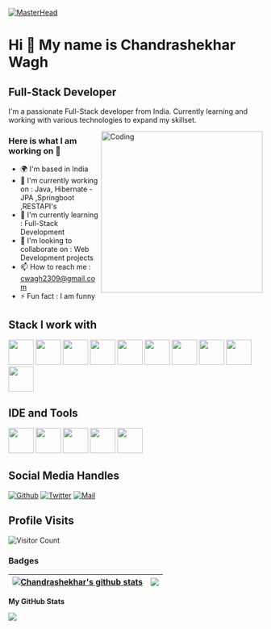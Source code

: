 [![MasterHead](https://user-images.githubusercontent.com/90236635/232446433-d5540fa2-fe28-4bb8-b929-cdb51fe61336.gif)](https://Chandrashekharwagh.io)

Hi 👋 My name is Chandrashekhar Wagh
====================================

Full-Stack Developer
--------------------

I'm a passionate Full-Stack developer from India. Currently learning and working with various technologies to expand my skillset.

<img align="right" alt="Coding" width="320" src="https://camo.githubusercontent.com/2366b34bb903c09617990fb5fff4622f3e941349e846ddb7e73df872a9d21233/68747470733a2f2f63646e2e6472696262626c652e636f6d2f75736572732f3733303730332f73637265656e73686f74732f363538313234332f6176656e746f2e676966">


### Here is what I am working on 👋
- 🌍 I'm based in India
- 🔭 I'm currently working on : Java, Hibernate - JPA ,Springboot ,RESTAPI's
- 🌱 I'm currently learning : Full-Stack Development
- 👯 I'm looking to collaborate on : Web Development projects
- 📫 How to reach me : cwagh2309@gmail.com
- ⚡ Fun fact : I am funny

## Stack I work with
<code><img height="50" src="https://cdn.jsdelivr.net/gh/devicons/devicon/icons/java/java-original.svg"></code>
<code><img height="50" src="https://cdn.jsdelivr.net/gh/devicons/devicon/icons/spring/spring-original.svg"></code>
<code><img height="50" src="https://cdn.jsdelivr.net/gh/devicons/devicon/icons/hibernate/hibernate-original.svg"></code>
<code><img height="50" src="https://cdn.jsdelivr.net/gh/devicons/devicon/icons/mongodb/mongodb-original.svg"></code>
<code><img height="50" src="https://cdn.jsdelivr.net/gh/devicons/devicon/icons/mysql/mysql-original.svg"></code>
<code><img height="50" src="https://cdn.jsdelivr.net/gh/devicons/devicon/icons/postgresql/postgresql-original.svg"></code>
<code><img height="50" src="https://cdn.jsdelivr.net/gh/devicons/devicon/icons/react/react-original.svg"></code>
<code><img height="50" src="https://cdn.jsdelivr.net/gh/devicons/devicon/icons/html5/html5-original.svg"></code>
<code><img height="50" src="https://cdn.jsdelivr.net/gh/devicons/devicon/icons/css3/css3-original.svg"></code>
<code><img height="50" src="https://cdn.jsdelivr.net/gh/devicons/devicon/icons/javascript/javascript-original.svg"></code>

## IDE and Tools
<code><img height="50" src="https://cdn.jsdelivr.net/gh/devicons/devicon/icons/vscode/vscode-original.svg"></code>
<code><img height="50" src="https://cdn.jsdelivr.net/gh/devicons/devicon/icons/intellij/intellij-original.svg"></code>
<code><img height="50" src="https://cdn.jsdelivr.net/gh/devicons/devicon/icons/eclipse/eclipse-original.svg"></code>
<code><img height="50" src="https://cdn.jsdelivr.net/gh/devicons/devicon/icons/git/git-original.svg"></code>
<code><img height="50" src="https://cdn.jsdelivr.net/gh/devicons/devicon/icons/github/github-original.svg"></code>

## Social Media Handles
[![Github](https://img.shields.io/github/followers/chandrashekharwagh?label=Follow&style=social)](https://github.com/chandrashekharwagh)
[![Twitter](https://img.shields.io/twitter/follow/ChanduWagh23?style=social)](https://twitter.com/ChanduWagh23)
[![Mail](https://img.shields.io/badge/-cwagh2309@gmail.com-gray?style=flat-square&logo=gmail&logoColor=red&link=)](mailto:waghchandu2002@gmail.com)

## Profile Visits
![Visitor Count](https://profile-counter.glitch.me/{chandrashekharwagh}/count.svg)

### Badges
| <a href="https://github.com/chandrashekharwagh/chandrashekharwagh"><img align="center" src="https://github-readme-stats.vercel.app/api?username=chandrashekharwagh&show_icons=true&theme=buefy&hide_border=true&count_private=true" alt="Chandrashekhar's github stats" /></a> | <a href="https://github.com/chandrashekharwagh/chandrashekharwagh"><img align="center" src="https://github-readme-stats.vercel.app/api/top-langs/?username=chandrashekharwagh&layout=compact&theme=buefy&hide_border=true" /></a> |
| ------------- | ------------- |

<b>My GitHub Stats</b>

<a href="http://www.github.com/chandrashekharwagh"><img src="https://github-readme-streak-stats.herokuapp.com/?user=chandrashekharwagh&stroke=ffffff&background=1c1917&ring=0891b2&fire=0891b2&currStreakNum=ffffff&currStreakLabel=0891b2&sideNums=ffffff&sideLabels=ffffff&dates=ffffff&hide_border=true" /></a>
